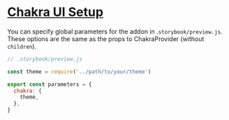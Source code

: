 # [Chakra UI Setup](https://chakra-ui.com/getting-started/with-storybook)

You can specify global parameters for the addon in .`storybook/preview.js`. These options are the same as the props to ChakraProvider (without `children`).

```js
// .storybook/preview.js

const theme = require('../path/to/your/theme')

export const parameters = {
  chakra: {
    theme,
  },
}
```